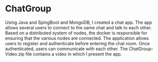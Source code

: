 # ChatGroup

Using Java and SpingBoot and MongoDB, I created a chat app. The app allows several users to connect to the same chat and talk to each other.
Based on a distributed system of nodes, the docker is responsible for ensuring that the various nodes are connected.
The application allows users to register and authenticate before entering the chat room.
Once authenticated, users can communicate with each other.
The ChatGroup-Video.zip file contains a video in which I present the app.
